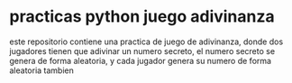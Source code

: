 # practicas python juego adivinanza

este repositorio contiene una practica de juego de adivinanza, donde dos jugadores tienen que adivinar un numero secreto, el numero secreto se genera de forma aleatoria, y cada jugador genera su numero de forma aleatoria tambien
